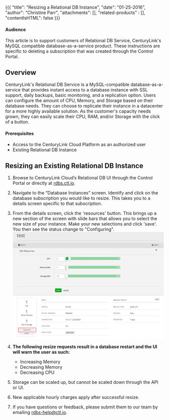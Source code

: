 {{{
  "title": "Resizing a Relational DB Instance",
  "date": "01-25-2016",
  "author": "Christine Parr",
  "attachments": [],
  "related-products" : [],
  "contentIsHTML": false
}}}

#### Audience

This article is to support customers of Relational DB Service, CenturyLink's MySQL compatible database-as-a-service product. These instructions are specific to deleting a subscription that was created through the Control Portal.

## Overview

CenturyLink's Relational DB Service is a MySQL-compatible database-as-a-service that provides instant access to a database instance with SSL support, daily backups, basic monitoring, and a replication option. Users can configure the amount of CPU, Memory, and Storage based on their database needs. They can choose to replicate their instance in a datacenter for a more highly available solution. As the customer's capacity needs grown, they can easily scale their CPU, RAM, and/or Storage with the click of a button.

#### Prerequisites
* Access to the CenturyLink Cloud Platform as an authorized user
* Existing Relational DB Instance

## Resizing an Existing Relational DB Instance
1. Browse to CenturyLink Cloud’s Relational DB UI through the Control Portal or directly at [rdbs.ctl.io](https://rdbs.ctl.io).

2. Navigate to the “Database Instances” screen. Identify and click on the database subscription you would like to resize. This takes you to a details screen specific to that subscription.

3. From the details screen, click the 'resources' button. This brings up a new section of the screen with slide bars that allows you to select the new size of your instance. Make your new selections and click 'save'. You then see the status change to "Configuring".
   ![ReSizeDB](../images/rdbs-resizedb.png)

4. **The following resize requests result in a database restart and the UI will warn the user as such:**
   * Increasing Memory
   * Decreasing Memory
   * Decreasing CPU

5. Storage can be scaled up, but cannot be scaled down through the API or UI.

6. New applicable hourly charges apply after successful resize.

7. If you have questions or feedback, please submit them to our team by emailing <a href="mailto:rdbs-help@ctl.io">rdbs-help@ctl.io</a>.
